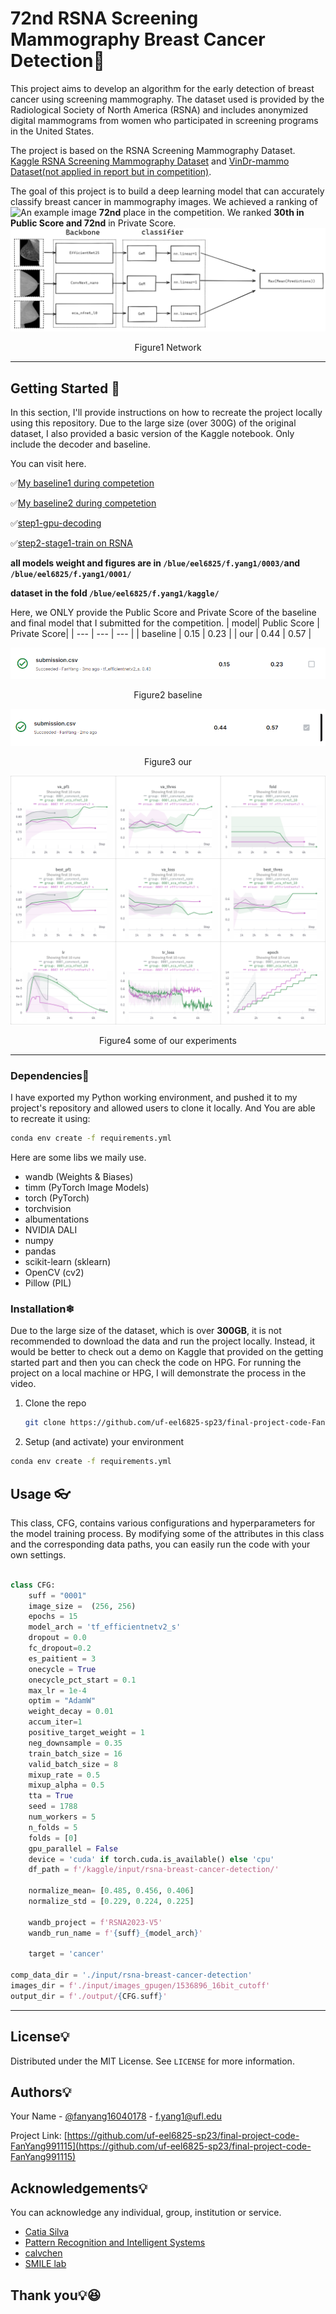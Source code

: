 <!-- ABOUT THE PROJECT -->
# 72nd RSNA Screening Mammography Breast Cancer Detection🥈


This project aims to develop an algorithm for the early detection of breast cancer using screening mammography. The dataset used is provided by the Radiological Society of North America (RSNA) and includes anonymized digital mammograms from women who participated in screening programs in the United States.

The project is based on the RSNA Screening Mammography Dataset.
[Kaggle RSNA Screening Mammography Dataset](https://www.kaggle.com/competitions/rsna-breast-cancer-detection/data) and [VinDr-mammo Dataset(not applied in report but in competition)](https://vindr.ai/datasets/mammo/).

The goal of this project is to build a deep learning model that can accurately classify breast cancer in mammography images. We achieved a ranking of <img src="https://www.kaggle.com/static/images/medals/competitions/silverl@1x.png" alt="An example image" width="13" height="13"> **72nd** place in the competition.
We ranked **30th in Public Score and 72nd** in Private Score.
![](imgs/4.png)
<center>Figure1 Network</center>

---

<!-- GETTING STARTED -->
## Getting Started 🍖

In this section, I'll provide instructions on how to recreate the project locally using this repository. Due to the large size (over 300G) of the original dataset, I also provided a basic version of the Kaggle notebook. Only include the decoder and baseline.

You can visit here.

✅[My baseline1 during competetion](https://www.kaggle.com/code/fanyang99/train-no-roi-512-lb0-24)

✅[My baseline2 during competetion](https://www.kaggle.com/code/fanyang99/rsna-roi-train-1024-512)

✅[step1-gpu-decoding](https://www.kaggle.com/code/fanyang99/step1-gpu-decoding/notebook)

✅[step2-stage1-train on RSNA](https://www.kaggle.com/code/fanyang99/step2-stage1-train)
<!-- 
❌ [Step2 Stage1 Train on VinDr](https://www.kaggle.com/fanyang99/step2-stage1-train-on-vindr)

✅[Step3 Stage2 Finetune on RSNA](https://www.kaggle.com/code/fanyang99/step3-stage2-finetune-on-rsna/)

✅[Our final model](https://www.kaggle.com/code/fanyang99/inference) -->



**all models weight and figures are in `/blue/eel6825/f.yang1/0003/`and `/blue/eel6825/f.yang1/0001/`**

**dataset in the fold `/blue/eel6825/f.yang1/kaggle/`**

Here, we ONLY provide the Public Score and Private Score of the baseline and final model that I submitted for the competition.
| model| Public Score | Private Score|
| --- | --- | --- |
| baseline | 0.15 | 0.23 |
| our | 0.44 | 0.57 |

![](imgs/1.png)

<center>Figure2 baseline</center>

![](imgs/2.png)
<center>Figure3 our</center>

![](imgs/3.png)

<center>Figure4 some of our experiments</center>

---




### Dependencies🥕

I have exported my Python working environment, and pushed it to my project's repository and allowed users to clone it locally. And You are able to recreate it using:

  ```sh
  conda env create -f requirements.yml
  ```

Here are some libs we maily use.
* wandb (Weights & Biases)
* timm (PyTorch Image Models)
* torch (PyTorch)
* torchvision
* albumentations
* NVIDIA DALI
* numpy
* pandas
* scikit-learn (sklearn)
* OpenCV (cv2)
* Pillow (PIL)

### Installation❄

Due to the large size of the dataset, which is over **300GB**, it is not recommended to download the data and run the project locally. Instead, it would be better to check out a demo on Kaggle that provided on the getting started part and then you can check the code on HPG. For running the project on a local machine or HPG, I will demonstrate the process in the video.

1. Clone the repo
   ```sh
   git clone https://github.com/uf-eel6825-sp23/final-project-code-FanYang991115
   ```
2. Setup (and activate) your environment
  ```sh
  conda env create -f requirements.yml
  ```

<!-- USAGE EXAMPLES -->
## Usage 👓

This class, CFG, contains various configurations and hyperparameters for the model training process. By modifying some of the attributes in this class and the corresponding data paths, you can easily run the code with your own settings.

```python

class CFG:
    suff = "0001"
    image_size =  (256, 256)
    epochs = 15
    model_arch = 'tf_efficientnetv2_s'
    dropout = 0.0
    fc_dropout=0.2
    es_paitient = 3
    onecycle = True
    onecycle_pct_start = 0.1
    max_lr = 1e-4
    optim = "AdamW"
    weight_decay = 0.01
    accum_iter=1
    positive_target_weight = 1
    neg_downsample = 0.35
    train_batch_size = 16
    valid_batch_size = 8
    mixup_rate = 0.5
    mixup_alpha = 0.5
    tta = True
    seed = 1788
    num_workers = 5
    n_folds = 5
    folds = [0]
    gpu_parallel = False
    device = 'cuda' if torch.cuda.is_available() else 'cpu'
    df_path = f'/kaggle/input/rsna-breast-cancer-detection/'

    normalize_mean= [0.485, 0.456, 0.406]  
    normalize_std = [0.229, 0.224, 0.225]  

    wandb_project = f'RSNA2023-V5' 
    wandb_run_name = f'{suff}_{model_arch}'

    target = 'cancer'

comp_data_dir = './input/rsna-breast-cancer-detection'
images_dir = f'./input/images_gpugen/1536896_16bit_cutoff'
output_dir = f'./output/{CFG.suff}'

```

---


<!-- LICENSE -->
## License💡

Distributed under the MIT License. See `LICENSE` for more information.


<!-- Authors -->
## Authors💡

Your Name - [@fanyang16040178](https://twitter.com/fanyang16040178) - f.yang1@ufl.edu

Project Link: [https://github.com/uf-eel6825-sp23/final-project-code-FanYang991115](https://github.com/uf-eel6825-sp23/final-project-code-FanYang991115)


<!-- ACKNOWLEDGEMENTS -->
## Acknowledgements💡

You can acknowledge any individual, group, institution or service.
* [Catia Silva](https://faculty.eng.ufl.edu/catia-silva/)
* [Pattern Recognition and Intelligent Systems](https://github.com/uf-eel6825-sp23)
* [calvchen](https://github.com/chqwer2)
* [SMILE lab](https://github.com/lab-smile)

## Thank you💡😆

<!-- If this is useful: [![Buy me a coffee](https://www.buymeacoffee.com/assets/img/guidelines/download-assets-sm-1.svg)](https://www.buymeacoffee.com/catiaspsilva) -->
